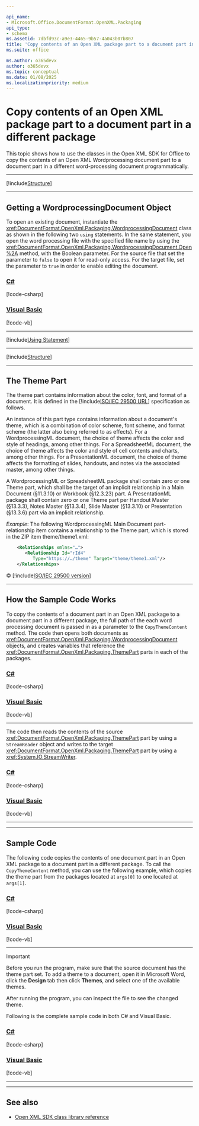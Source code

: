 ```yaml
---

api_name:
- Microsoft.Office.DocumentFormat.OpenXML.Packaging
api_type:
- schema
ms.assetid: 7dbfd93c-a9e3-4465-9b57-4a043b07b807
title: 'Copy contents of an Open XML package part to a document part in a different package'
ms.suite: office

ms.author: o365devx
author: o365devx
ms.topic: conceptual
ms.date: 01/08/2025
ms.localizationpriority: medium
---
```


# Copy contents of an Open XML package part to a document part in a different package

This topic shows how to use the classes in the Open XML SDK for
Office to copy the contents of an Open XML Wordprocessing document part
to a document part in a different word-processing document
programmatically.



--------------------------------------------------------------------------------
[!include[Structure](../includes/word/packages-and-document-parts.md)]


--------------------------------------------------------------------------------
## Getting a WordprocessingDocument Object

To open an existing document, instantiate the <xref:DocumentFormat.OpenXml.Packaging.WordprocessingDocument> class as shown in
the following two `using` statements. In the
same statement, you open the word processing file with the specified
file name by using the <xref:DocumentFormat.OpenXml.Packaging.WordprocessingDocument.Open%2A> method, with the Boolean parameter.
For the source file that set the parameter to `false` to open it for read-only access. For the
target file, set the parameter to `true` in
order to enable editing the document.

### [C#](#tab/cs-1)
[!code-csharp[](../../samples/word/copy_the_contents_of_an_open_xml_package_part_to_a_part_a_dif/cs/Program.cs#snippet1)]

### [Visual Basic](#tab/vb-1)
[!code-vb[](../../samples/word/copy_the_contents_of_an_open_xml_package_part_to_a_part_a_dif/vb/Program.vb#snippet1)]
***

[!include[Using Statement](../includes/word/using-statement.md)]

--------------------------------------------------------------------------------

[!include[Structure](../includes/word/structure.md)]

--------------------------------------------------------------------------------
## The Theme Part

The theme part contains information about the color, font, and format of
a document. It is defined in the [!include[ISO/IEC 29500 URL](../includes/iso-iec-29500-link.md)] specification as
follows.

An instance of this part type contains information about a document's
theme, which is a combination of color scheme, font scheme, and format
scheme (the latter also being referred to as effects). For a
WordprocessingML document, the choice of theme affects the color and
style of headings, among other things. For a SpreadsheetML document, the
choice of theme affects the color and style of cell contents and charts,
among other things. For a PresentationML document, the choice of theme
affects the formatting of slides, handouts, and notes via the associated
master, among other things.

A WordprocessingML or SpreadsheetML package shall contain zero or one
Theme part, which shall be the target of an implicit relationship in a
Main Document (§11.3.10) or Workbook (§12.3.23) part. A PresentationML
package shall contain zero or one Theme part per Handout Master
(§13.3.3), Notes Master (§13.3.4), Slide Master (§13.3.10) or
Presentation (§13.3.6) part via an implicit relationship.

*Example*: The following WordprocessingML Main Document
part-relationship item contains a relationship to the Theme part, which
is stored in the ZIP item theme/theme1.xml:

```xml
    <Relationships xmlns="…">
       <Relationship Id="rId4"
          Type="https://…/theme" Target="theme/theme1.xml"/>
    </Relationships>
```


&copy; [!include[ISO/IEC 29500 version](../includes/iso-iec-29500-version.md)]


--------------------------------------------------------------------------------
## How the Sample Code Works

To copy the contents of a document part in an Open XML package to a
document part in a different package, the full path of the each word
processing document is passed in as a parameter to the `CopyThemeContent` method. The code then opens both
documents as <xref:DocumentFormat.OpenXml.Packaging.WordprocessingDocument>
objects, and creates variables that reference the <xref:DocumentFormat.OpenXml.Packaging.ThemePart> parts in each of the packages.

### [C#](#tab/cs-2)
[!code-csharp[](../../samples/word/copy_the_contents_of_an_open_xml_package_part_to_a_part_a_dif/cs/Program.cs#snippet2)]

### [Visual Basic](#tab/vb-2)
[!code-vb[](../../samples/word/copy_the_contents_of_an_open_xml_package_part_to_a_part_a_dif/vb/Program.vb#snippet2)]
***


The code then reads the contents of the source <xref:DocumentFormat.OpenXml.Packaging.ThemePart>  part by using a `StreamReader` object and writes to the target
<xref:DocumentFormat.OpenXml.Packaging.ThemePart> part by using a <xref:System.IO.StreamWriter>.

### [C#](#tab/cs-3)
[!code-csharp[](../../samples/word/copy_the_contents_of_an_open_xml_package_part_to_a_part_a_dif/cs/Program.cs#snippet3)]

### [Visual Basic](#tab/vb-3)
[!code-vb[](../../samples/word/copy_the_contents_of_an_open_xml_package_part_to_a_part_a_dif/vb/Program.vb#snippet3)]
***


--------------------------------------------------------------------------------
## Sample Code

The following code copies the contents of one document part in an Open
XML package to a document part in a different package. To call the `CopyThemeContent` method, you can use the
following example, which copies the theme part from the packages located at `args[0]` to
one located at `args[1]`.

### [C#](#tab/cs-4)
[!code-csharp[](../../samples/word/copy_the_contents_of_an_open_xml_package_part_to_a_part_a_dif/cs/Program.cs#snippet4)]

### [Visual Basic](#tab/vb-4)
[!code-vb[](../../samples/word/copy_the_contents_of_an_open_xml_package_part_to_a_part_a_dif/vb/Program.vb#snippet4)]
***


> [!IMPORTANT]
> Before you run the program, make sure that the source document has the theme part set. To add a theme to a document,
> open it in Microsoft Word, click the **Design** tab then click **Themes**, and select one of the available themes.

After running the program, you can inspect the file to see
the changed theme.

Following is the complete sample code in both C\# and Visual Basic.

### [C#](#tab/cs)
[!code-csharp[](../../samples/word/copy_the_contents_of_an_open_xml_package_part_to_a_part_a_dif/cs/Program.cs#snippet0)]

### [Visual Basic](#tab/vb)
[!code-vb[](../../samples/word/copy_the_contents_of_an_open_xml_package_part_to_a_part_a_dif/vb/Program.vb#snippet0)]
***

--------------------------------------------------------------------------------
## See also

- [Open XML SDK class library reference](/office/open-xml/open-xml-sdk)
